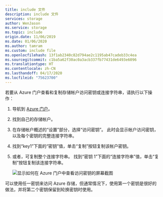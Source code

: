 ```yaml
---
title: include 文件
description: include 文件
services: storage
author: WenJason
ms.service: storage
ms.topic: include
origin.date: 11/06/2019
ms.date: 01/06/2020
ms.author: tamram
ms.custom: include file
ms.openlocfilehash: 13f1ab2340c82d794ae2c1195ab47cadeb33c4ea
ms.sourcegitcommit: c1ba5a62f30ac0a3acb337fb77431de6493e6096
ms.translationtype: HT
ms.contentlocale: zh-CN
ms.lasthandoff: 04/17/2020
ms.locfileid: "75623700"
---
```

若要从 Azure 门户查看和复制存储帐户访问密钥或连接字符串，请执行以下操作：

1. 导航到 [Azure 门户](https://portal.azure.cn)。
2. 找到自己的存储帐户。
3. 在存储帐户概述的“设置”部分，选择“访问密钥”。   此时会显示帐户访问密钥，以及每个密钥的完整连接字符串。
4. 找到“key1”下面的“密钥”值，单击“复制”按钮复制该帐户密钥。   
5. 或者，可复制整个连接字符串。 找到“密钥 1”下面的“连接字符串”值，单击“复制”按钮复制该连接字符串。   

    ![显示如何在 Azure 门户中查看访问密钥的屏幕截图](media/storage-view-keys-include/portal-connection-string.png)

可以使用任一密钥来访问 Azure 存储，但通常情况下，使用第一个密钥是很好的做法，并将第二个密钥保留到轮换密钥时使用。
